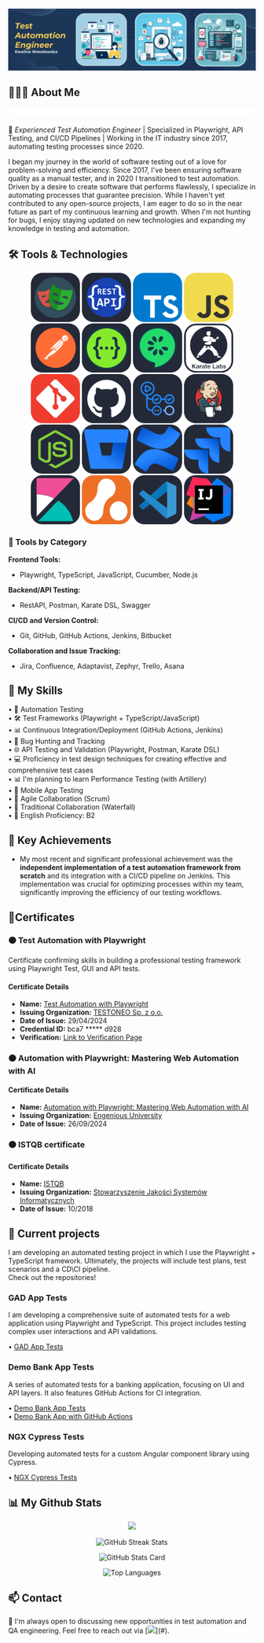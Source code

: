 <p align="center">
    <img src="./private/header.png"/>
</p>

## 👩🏻‍💻 About Me

<img src="./private/TestAutomationEngineer.svg">

🎯 *Experienced Test Automation Engineer* | Specialized in Playwright, API Testing, and CI/CD Pipelines | Working in the IT industry since 2017, automating testing processes since 2020.

I began my journey in the world of software testing out of a love for problem-solving and efficiency. Since 2017, I've been ensuring software quality as a manual tester, and in 2020 I transitioned to test automation. Driven by a desire to create software that performs flawlessly, I specialize in automating processes that guarantee precision. While I haven't yet contributed to any open-source projects, I am eager to do so in the near future as part of my continuous learning and growth. 
When I'm not hunting for bugs, I enjoy staying updated on new technologies and expanding my knowledge in testing and automation.

<!-- •  🎭 Exploring the depths of Playwright testing framework and other tools.<br> -->
<!-- •  🔍 Forever on the hunt for bugs to squash and systems to streamline.<br> -->
<!-- •  🛠️ Crafting automated testing solutions that shine brightly.<br> -->
<!-- •  ⚡ Converting caffeine into code that operates seamlessly while you rest.<br> -->

## 🛠️ Tools & Technologies

<p align="center">
  <img src="./public/icons/Playwright.svg" alt="Playwright Logo" width="100" height="100">
  <img src="./public/icons/RestApi.svg" alt="RestApi Logo" width="100" height="100">
  <img src="./public/icons/TypeScript.svg" alt="TypeScript Logo" width="100" height="100">
  <img src="./public/icons/JavaScript.svg" alt="JavaScript Logo" width="100" height="100">
  <img src="./public/icons/Postman.svg" alt="Postman Logo" width="100" height="100">
  <img src="./public/icons/Swagger.svg" alt="Swagger Logo" width="100" height="100">
  <img src="./public/icons/Cucumber.svg" alt="Cucumber Logo" width="100" height="100">
  <img src="./public/icons/KarateLabs.svg" alt="KarateLabs Logo" width="100" height="100">
  <img src="./public/icons/Git.svg" alt="Git Logo" width="100" height="100">
  <img src="./public/icons/Github.svg" alt="Github Logo" width="100" height="100">
  <img src="./public/icons/GithubActions.svg" alt="GithubActions Logo" width="100" height="100">
  <img src="./public/icons/Jenkins.svg" alt="Jenkins Logo" width="100" height="100">
  <img src="./public/icons/NodeJS.svg" alt="Node.js Logo" width="100" height="100">
  <img src="./public/icons/Bitbucket.svg" alt="Bitbucket Logo" width="100" height="100">
  <img src="./public/icons/Confluence.svg" alt="Confluence Logo" width="100" height="100">
  <img src="./public/icons/Jira.svg" alt="Jira Logo" width="100" height="100">
  <img src="./public/icons/Kibana.svg" alt="Kibana Logo" width="100" height="100">
  <img src="./public/icons/Adaptavist.svg" alt="Adaptavist Logo" width="100" height="100">
  <img src="./public/icons/VSCode.svg" alt="VS Code Logo" width="100" height="100">
  <img src="./public/icons/InteliJ.svg" alt="InteliJ Logo" width="100" height="100">
</p>

### 🔧 Tools by Category
**Frontend Tools:**
- Playwright, TypeScript, JavaScript, Cucumber, Node.js

**Backend/API Testing:**
- RestAPI, Postman, Karate DSL, Swagger

**CI/CD and Version Control:**
- Git, GitHub, GitHub Actions, Jenkins, Bitbucket

**Collaboration and Issue Tracking:**
- Jira, Confluence, Adaptavist, Zephyr, Trello, Asana 

## 🚀 My Skills

•  🤖 Automation Testing<br>
•  🛠️ Test Frameworks (Playwright + TypeScript/JavaScript)<br>
•  📊 Continuous Integration/Deployment (GitHub Actions, Jenkins)<br>
•  🐛 Bug Hunting and Tracking<br>
•  🌐 API Testing and Validation (Playwright, Postman, Karate DSL)<br>
•  💻 Proficiency in test design techniques for creating effective and comprehensive test cases<br>
•  📊 I'm planning to learn Performance Testing (with Artillery)<br>
•  📱 Mobile App Testing<br>
•  🧪 Agile Collaboration (Scrum)<br>
•  🧪 Traditional Collaboration (Waterfall)<br>
•  🌟 English Proficiency: B2<br>

## 🌟 Key Achievements

- My most recent and significant professional achievement was the **independent implementation of a test automation framework from scratch** and its integration with a CI/CD pipeline on Jenkins. This implementation was crucial for optimizing processes within my team, significantly improving the efficiency of our testing workflows.
<!-- Developed automated tests for an e-commerce platform, ensuring flawless user experience across various browsers and devices.-->

## 📝Certificates

### 🟠 Test Automation with Playwright

Certificate confirming skills in building a professional testing framework using Playwright Test, GUI and API tests.

#### Certificate Details

- **Name:** [Test Automation with Playwright](https://jaktestowac.pl/membership/kursant-programu-testy-automatyczne-z-playwright/)
- **Issuing Organization:** [TESTONEO Sp. z o.o.](https://jaktestowac.pl/)
- **Date of Issue:** 29/04/2024
- **Credential ID:** bca7 ***** d928
- **Verification:** [Link to Verification Page](https://jaktestowac.pl/certs/)

### 🟠 Automation with Playwright: Mastering Web Automation with AI

#### Certificate Details

- **Name:** [Automation with Playwright: Mastering Web Automation with AI](https://university.engenious.io/courses/8)
- **Issuing Organization:** [Engenious University](https://engenious.io/contact-us)
- **Date of Issue:** 26/09/2024

### 🟠 ISTQB certificate

#### Certificate Details

- **Name:** [ISTQB](https://sjsi.org/ist-qb/)
- **Issuing Organization:** [Stowarzyszenie Jakości Systemów Informatycznych](https://sjsi.org/o-nas/kontakt/)
- **Date of Issue:** 10/2018

## 📂 Current projects

<!-- ![Project Logo](link/to/logo.svg) -->
I am developing an automated testing project in which I use the Playwright + TypeScript
framework. Ultimately, the projects will include test plans, test scenarios and a CD\CI pipeline.<br>
Check out the repositories!

### **GAD App Tests**
I am developing a comprehensive suite of automated tests for a web application using Playwright and TypeScript. This project includes testing complex user interactions and API validations.
<!--Integrated with GitHub Actions for CI/CD pipeline automation.-->
• [GAD App Tests](https://github.com/ew-code/GAD-App-Tests) <br> 

### **Demo Bank App Tests**
A series of automated tests for a banking application, focusing on UI and API layers. It also features GitHub Actions for CI integration.

• [Demo Bank App Tests](https://github.com/ew-code/Demo-Bank-App-Tests) <br>
• [Demo Bank App with GitHub Actions](https://github.com/ew-code/playwright-demobank-actions/tree/master) <br>
<!-- • Test Scenario for Demo Bank App <br> -->

### **NGX Cypress Tests**
Developing automated tests for a custom Angular component library using Cypress.

• [NGX Cypress Tests](https://github.com/ew-code/NGX-CYPRESS-TEST)<br>

## 📊 My Github Stats

<p align = "center">
<img src="https://github-readme-streak-stats.herokuapp.com/?user=ew-code&theme=red" />
</p>

<p align="center">
  <img src="https://github-readme-streak-stats.herokuapp.com/?user=ew-code&theme=red" alt="GitHub Streak Stats" />
</p>

<p align="center">
  <img src="https://github-readme-stats.vercel.app/api?username=ew-code&show_icons=true&theme=radical" alt="GitHub Stats Card" />
</p>

<p align="center">
  <img src="https://github-readme-stats.vercel.app/api/top-langs/?username=ew-code&layout=compact&theme=radical" alt="Top Languages" />
</p>

 ## 📫 Contact
💬 I'm always open to discussing new opportunities in test automation and QA engineering. Feel free to reach out via [[<img src="https://img.icons8.com/color/96/000000/linkedin.png"/>](https://www.linkedin.com/in/ewelina-wesolowska/)](#).

<!-- If you have any questions or suggestions, feel free to contact me: <br> -->
<!-- [<img src="https://img.icons8.com/fluent/96/000000/gmail.png"/>](mailto:e.wesol@hotmail.com) -->
<!-- [<img src="https://img.icons8.com/color/96/000000/linkedin.png"/>](https://www.linkedin.com/in/ewelina-wesolowska/) -->

